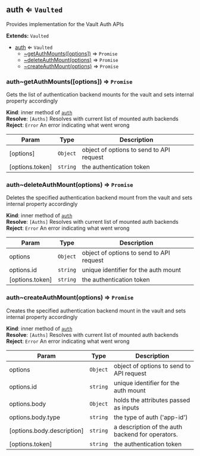 <a name="module_auth"></a>
## auth ⇐ <code>Vaulted</code>
Provides implementation for the Vault Auth APIs

**Extends:** <code>Vaulted</code>  

* [auth](#module_auth) ⇐ <code>Vaulted</code>
    * [~getAuthMounts([options])](#module_auth..getAuthMounts) ⇒ <code>Promise</code>
    * [~deleteAuthMount(options)](#module_auth..deleteAuthMount) ⇒ <code>Promise</code>
    * [~createAuthMount(options)](#module_auth..createAuthMount) ⇒ <code>Promise</code>

<a name="module_auth..getAuthMounts"></a>
### auth~getAuthMounts([options]) ⇒ <code>Promise</code>
Gets the list of authentication backend mounts for the vault and sets internal property accordingly

**Kind**: inner method of <code>[auth](#module_auth)</code>  
**Resolve**: <code>[Auths]</code> Resolves with current list of mounted auth backends  
**Reject**: <code>Error</code> An error indicating what went wrong  

| Param | Type | Description |
| --- | --- | --- |
| [options] | <code>Object</code> | object of options to send to API request |
| [options.token] | <code>string</code> | the authentication token |

<a name="module_auth..deleteAuthMount"></a>
### auth~deleteAuthMount(options) ⇒ <code>Promise</code>
Deletes the specified authentication backend mount from the vault and sets internal property accordingly

**Kind**: inner method of <code>[auth](#module_auth)</code>  
**Resolve**: <code>[Auths]</code> Resolves with current list of mounted auth backends  
**Reject**: <code>Error</code> An error indicating what went wrong  

| Param | Type | Description |
| --- | --- | --- |
| options | <code>Object</code> | object of options to send to API request |
| options.id | <code>string</code> | unique identifier for the auth mount |
| [options.token] | <code>string</code> | the authentication token |

<a name="module_auth..createAuthMount"></a>
### auth~createAuthMount(options) ⇒ <code>Promise</code>
Creates the specified authentication backend mount in the vault and sets internal property accordingly

**Kind**: inner method of <code>[auth](#module_auth)</code>  
**Resolve**: <code>[Auths]</code> Resolves with current list of mounted auth backends  
**Reject**: <code>Error</code> An error indicating what went wrong  

| Param | Type | Description |
| --- | --- | --- |
| options | <code>Object</code> | object of options to send to API request |
| options.id | <code>string</code> | unique identifier for the auth mount |
| options.body | <code>Object</code> | holds the attributes passed as inputs |
| options.body.type | <code>string</code> | the type of auth ('app-id') |
| [options.body.description] | <code>string</code> | a description of the auth backend for operators. |
| [options.token] | <code>string</code> | the authentication token |

